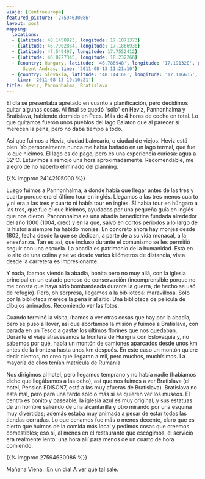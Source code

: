 ```yaml
---
viaje: [Centroeuropa]
featured_picture: '27594630086'
layout: post
mapping:
  locations:
  - {latitude: 48.1458923, longitude: 17.1071373}
  - {latitude: 46.7902864, longitude: 17.1866936}
  - {latitude: 47.549497, longitude: 17.7552412}
  - {latitude: 46.0727345, longitude: 18.232266}
  - {country: Hungary, latitude: '46.786948', longitude: '17.191320', place: Heviz
      Szent Andras, time: '2011-08-13 11:21:10'}
  - {country: Slovakia, latitude: '48.144168', longitude: '17.116635', place: Bratislava,
    time: '2011-08-13 19:10:21'}
title: Heviz, Pannonhalma, Bratislava
---
```

El día se presentaba apretado en cuanto a planificación, pero decidimos quitar algunas cosas. Al final se quedó “sólo” en Heviz, Pannonhalma y Bratislava, habiendo dormido en Pecs. Más de 4 horas de coche en total. Lo que quitamos fueron unos pueblos del lago Balaton que al parecer sí merecen la pena, pero no daba tiempo a todo.

Así que fuimos a Heviz, ciudad balneario, o ciudad de viejos. Heviz está bien. Yo personalmente nunca me había bañado en un lago termal, que fue lo que hicimos. El lago es de pago, pero es una experiencia curiosa: agua a 32ºC. Estuvimos a remojo una hora aproximadamente. Recomendable, me alegro de no haberlo eliminado del planning.

{{% imgproc 24142105000 %}}

Luego fuimos a Pannonhalma, a donde había que llegar antes de las tres y cuarto porque era el último tour en inglés. Llegamos a las tres menos cuarto y ni era a las tres y cuarto ni había tour en inglés. Sí había tour en húngaro a las tres, que fue el que hicimos, ayudados por una pequeña guía en inglés que nos dieron. Pannonhalma es una abadía benedictina fundada alrededor del año 1000 (1004, creo) y en la que, salvo en cortos periodos a lo largo de la historia siempre ha habido monjes. En concreto ahora hay monjes desde 1802, fecha desde la que se dedican, a parte de a su vida monacal, a la enseñanza. Tan es así, que incluso durante el comunismo se les permitió seguir con una escuela. La abadía es patrimonio de la humanidad. Está en lo alto de una colina y se ve desde varios kilómetros de distancia, vista desde la carretera es impresionante.

Y nada, íbamos viendo la abadía, bonita pero no muy allá, con la iglesia principal en un estado penoso de conservación (incomprensible porque no me consta que haya sido bombardeada durante la guerra, de hecho se usó de refugio). Pero, oh sorpresa, llegamos a la biblioteca: maravillosa. Sólo por la biblioteca merece la pena ir al sitio. Una biblioteca de película de dibujos animados. Recomiendo ver las fotos.

Cuando terminó la visita, íbamos a ver otras cosas que hay por la abadía, pero se puso a llover, así que abortamos la misión y fuimos a Bratislava, con parada en un Tesco a gastar los últimos florines que nos quedaban. Durante el viaje atravesamos la frontera de Hungria con Eslovaquia y, no sabemos por qué, había un montón de camiones aparcados desde unos km antes de la frontera hasta unos km después. En este caso un montón quiere decir cientos, no creo que llegaran a mil, pero muchos, muchísimos. La mayoría de ellos tenían matrícula de Rumanía.

Nos dirigimos al hotel, pero llegamos temprano y no había nadie (habíamos dicho que llegábamos a las ocho), así que nos fuimos a ver Bratislava (el hotel, Pension EDISON7, está a las muy afueras de Bratislava). Bratislava no está mal, pero para una tarde solo o más si se quieren ver los museos. El centro es bonito y paseable, la iglesia azul es muy original, y sus estatuas de un hombre saliendo de una alcantarilla y otro mirando por una esquina muy divertidas; además estaba muy animada a pesar de estar todas las tiendas cerradas. Lo que cenamos fue más o menos decente, claro que es cierto que huimos de la comida más local y pedimos cosas que creemos comestibles; eso sí, al menos en el restaurante que escogimos, el servicio era realmente lento: una hora allí para menos de un cuarto de hora comiendo.

{{% imgproc 27594630086 %}}

Mañana Viena. ¡En un día! A ver qué tal sale.
